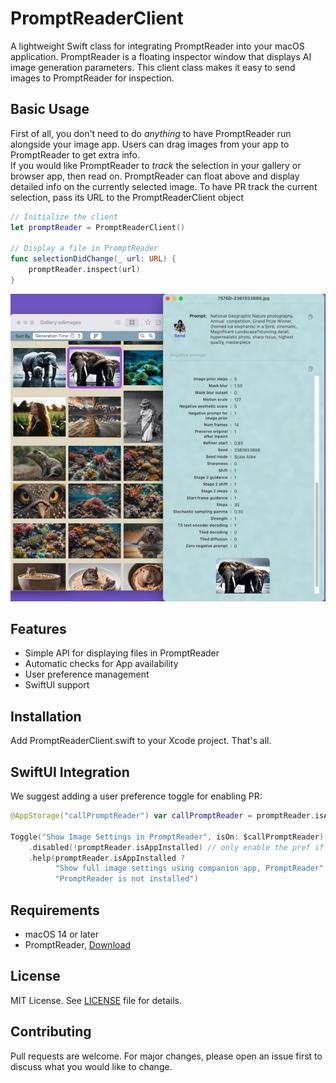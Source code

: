 # PromptReaderClient

A lightweight Swift class for integrating PromptReader into your macOS application. PromptReader is a floating inspector window that displays AI image generation parameters. This client class makes it easy to send images to PromptReader for inspection.


## Basic Usage
First of all, you don't need to do *anything* to have PromptReader run alongside your image app. Users can drag images from your app to PromptReader to get extra info.  
If you would like PromptReader to *track* the selection in your gallery or browser app, then read on. PromptReader can float above and display detailed info on the currently selected image. To have PR track the current selection, pass its URL to the PromptReaderClient object

```swift
// Initialize the client
let promptReader = PromptReaderClient()

// Display a file in PromptReader
func selectionDidChange(_ url: URL) {
    promptReader.inspect(url)
}
```
![Screenshot](images/gallery-hud.jpg)

## Features

- Simple API for displaying files in PromptReader
- Automatic checks for App availability
- User preference management
- SwiftUI support

## Installation

Add PromptReaderClient.swift to your Xcode project. That's all.

## SwiftUI Integration

We suggest adding a user preference toggle for enabling PR:

```swift
@AppStorage("callPromptReader") var callPromptReader = promptReader.isAppInstalled

Toggle("Show Image Settings in PromptReader", isOn: $callPromptReader)
    .disabled(!promptReader.isAppInstalled) // only enable the pref if app is installed
    .help(promptReader.isAppInstalled ?
          "Show full image settings using companion app, PromptReader" :
          "PromptReader is not installed")
```

## Requirements

- macOS 14 or later
- PromptReader, [Download](https://github.com/S1D1T1/PromptWriter/releases/latest/download/PromptReader.app.zip)

## License

MIT License. See [LICENSE](LICENSE) file for details.



## Contributing

Pull requests are welcome. For major changes, please open an issue first to discuss what you would like to change.
